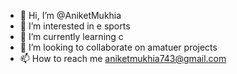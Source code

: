 - 👋 Hi, I’m @AniketMukhia
- 👀 I’m interested in e sports
- 🌱 I’m currently learning c
- 💞️ I’m looking to collaborate on amatuer projects
- 📫 How to reach me aniketmukhia743@gmail.com

<!---
AniketMukhia/AniketMukhia is a ✨ special ✨ repository because its `README.md` (this file) appears on your GitHub profile.
You can click the Preview link to take a look at your changes.
--->
